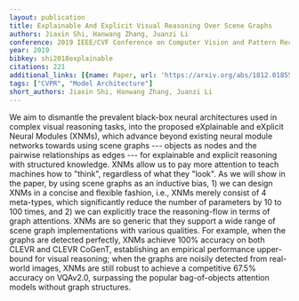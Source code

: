 ```yaml
---
layout: publication
title: Explainable And Explicit Visual Reasoning Over Scene Graphs
authors: Jiaxin Shi, Hanwang Zhang, Juanzi Li
conference: 2019 IEEE/CVF Conference on Computer Vision and Pattern Recognition (CVPR)
year: 2019
bibkey: shi2018explainable
citations: 221
additional_links: [{name: Paper, url: 'https://arxiv.org/abs/1812.01855'}]
tags: ["CVPR", "Model Architecture"]
short_authors: Jiaxin Shi, Hanwang Zhang, Juanzi Li
---
```

We aim to dismantle the prevalent black-box neural architectures used in
complex visual reasoning tasks, into the proposed eXplainable and eXplicit
Neural Modules (XNMs), which advance beyond existing neural module networks
towards using scene graphs --- objects as nodes and the pairwise relationships
as edges --- for explainable and explicit reasoning with structured knowledge.
XNMs allow us to pay more attention to teach machines how to "think",
regardless of what they "look". As we will show in the paper, by using scene
graphs as an inductive bias, 1) we can design XNMs in a concise and flexible
fashion, i.e., XNMs merely consist of 4 meta-types, which significantly reduce
the number of parameters by 10 to 100 times, and 2) we can explicitly trace the
reasoning-flow in terms of graph attentions. XNMs are so generic that they
support a wide range of scene graph implementations with various qualities. For
example, when the graphs are detected perfectly, XNMs achieve 100% accuracy on
both CLEVR and CLEVR CoGenT, establishing an empirical performance upper-bound
for visual reasoning; when the graphs are noisily detected from real-world
images, XNMs are still robust to achieve a competitive 67.5% accuracy on
VQAv2.0, surpassing the popular bag-of-objects attention models without graph
structures.
